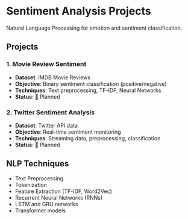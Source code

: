 # Sentiment Analysis Projects

Natural Language Processing for emotion and sentiment classification.

## Projects

### 1. Movie Review Sentiment
- **Dataset**: IMDB Movie Reviews
- **Objective**: Binary sentiment classification (positive/negative)
- **Techniques**: Text preprocessing, TF-IDF, Neural Networks
- **Status**: 📅 Planned

### 2. Twitter Sentiment Analysis
- **Dataset**: Twitter API data
- **Objective**: Real-time sentiment monitoring
- **Techniques**: Streaming data, preprocessing, classification
- **Status**: 📅 Planned

## NLP Techniques
- Text Preprocessing
- Tokenization
- Feature Extraction (TF-IDF, Word2Vec)
- Recurrent Neural Networks (RNNs)
- LSTM and GRU networks
- Transformer models
